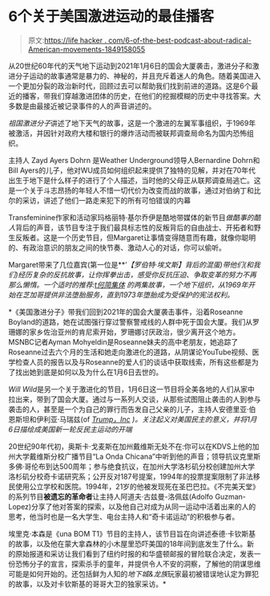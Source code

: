 # 6个关于美国激进运动的最佳播客

> 原文:[https://life hacker . com/6-of-the-best-podcast-about-radical-American-movements-1849158055](https://lifehacker.com/6-of-the-best-podcasts-about-radical-american-movements-1849158055)

从20世纪60年代的天气地下运动到2021年1月6日的国会大厦袭击，激进分子和激进分子运动的故事通常是暴力的、神秘的，并且充斥着迷人的角色。随着美国进入一个更加分裂的政治新时代，回顾过去可以帮助我们找到前进的道路。这是6个最近的播客，带我们穿越激进团体的历史，在他们的挖掘模糊的历史中寻找答案。大多数是由最接近被记录事件的人的声音讲述的。

*祖国激进分子*讲述了地下天气的故事，这是一个激进的左翼军事组织，于1969年被激活，并因针对政府大楼和银行的爆炸活动而被联邦调查局命名为国内恐怖组织。

主持人 Zayd Ayers Dohrn 是Weather Underground领导人Bernardine Dohrn和Bill Ayers的儿子，他对WU成员如何组织起来提供了独特的见解，并对在70年代出生于地下是什么样子的进行了个人描述，当时他的父母正从联邦调查局逃亡。这是一个关于斗志昂扬的年轻人不惜一切代价为改变而战的故事，通过对伯纳丁和比尔的采访，讲述了他们一路走来犯下的所有可怕错误的内幕

Transfeminine作家和活动家玛格丽特·基尔乔伊是酷地带媒体的新节目*做酷事的酷人*背后的声音，该节目专注于我们最具标志性的反叛背后的自由战士、开拓者和野生反叛者。这是一个历史节目，但Margaret让事情变得随意而有趣，就像你聪明的、有政治意识的朋友之间的快节奏、激动人心的对话，你可以偷听。

Margaret带来了几位嘉宾(第一位是[](https://pod.link/1373812661)**’*【罗伯特·埃文斯】背后的混蛋)带他们(和我们)经历复杂的反抗故事，让你挥拳出击，感受你反抗压迫、争取变革的努力不再那么懒惰。一个适时的推荐:[t何简集体](https://podcasts.apple.com/lt/podcast/part-one-the-jane-collective-direct-action-abortion/id1620562792?i=1000560007386) 的两集故事，一个地下组织，从1969年开始在芝加哥提供非法堕胎服务，直到1973年堕胎成为受保护的宪法权利。* 

 *《美国激进分子》带我们回到2021年的国会大厦袭击事件，沿着Roseanne Boyland的道路，她在试图强行穿过警察警戒线的人群中死于国会大厦。我们从罗珊娜的家乡佐治亚州的肯尼索开始，罗珊娜讨厌政治，很少离开这个地方。MSNBC记者Ayman Mohyeldin是Roseanne妹夫的高中老朋友，她追踪了Roseanne过去六个月的生活和她走向激进化的道路，从阴谋论YouTube视频、医学检查人员的报告以及与Roseanne的爱人们的谈话中获取线索，所有这些都是为了找出她到底是如何以及为什么在1月6日去世的。

*Will Wild*是另一个关于激进化的节目，1月6日这一节目将全美各地的人们从家中拉出来，带到了国会大厦。通过与一系列人交谈，从那些试图阻止袭击的人到参与袭击的人，甚至是一个为自己的罪行而告发自己父亲的儿子，主持人安德里亚·伯恩斯坦和伊利亚·马瑞兹(of [*Trump，Inc*](https://pod.link/1344894187) *)。关注起义对美国民主的意义，并将1月6日描绘成美国新一轮反民主运动的开端*

20世纪90年代初，奥斯卡·戈麦斯在加州戴维斯无处不在:你可以在KDVS上他的加州大学戴维斯分校广播节目“La Onda Chicana”中听到他的声音；领导抗议克里斯多佛·哥伦布到达500周年；参与绝食抗议，在加州大学洛杉矶分校创建加州大学洛杉矶分校奇卡诺研究系；公开反对187号提案，1994年的投票提案限制了非法移民使用公立学校和医院。1994年，21岁的他被发现死在圣巴巴拉。《不完美天堂》的系列节目**被遗忘的革命者**让主持人阿道夫·古兹曼-洛佩兹(Adolfo Guzman-Lopez)分享了他对答案的探索，以及他自己对成为从同一运动中活着出来的人的思考，他当时也是一名大学生、电台主持人和“奇卡诺运动”的积极参与者。

埃里克·本森是《una BOM T1》节目的主持人，该节目旨在向讲述泰德·卡钦斯基的故事，以及他在蒙大拿森林的小木屋里恐吓美国的18年间到底发生了什么。新的原始报道和采访让我们看到了纽约时报的和华盛顿邮报的冒险联合决定，发表一份恐怖分子的宣言，探索杀手的童年，并提供令人不安的洞察，了解他的阴谋思维可能是如何开始的。还包括鲜为人知的*地下城&龙族*玩家最初被错误地认定为罪犯的故事，以及对卡钦斯基的哥哥大卫的独家采访。*
